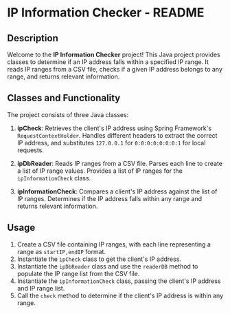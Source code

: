 # IP Information Checker - README

## Description
Welcome to the **IP Information Checker** project! This Java project provides classes to determine if an IP address falls within a specified IP range. It reads IP ranges from a CSV file, checks if a given IP address belongs to any range, and returns relevant information.

## Classes and Functionality
The project consists of three Java classes:

1. **ipCheck**: Retrieves the client's IP address using Spring Framework's `RequestContextHolder`. Handles different headers to extract the correct IP address, and substitutes `127.0.0.1` for `0:0:0:0:0:0:0:1` for local requests.

2. **ipDbReader**: Reads IP ranges from a CSV file. Parses each line to create a list of IP range values. Provides a list of IP ranges for the `ipInformationCheck` class.

3. **ipInformationCheck**: Compares a client's IP address against the list of IP ranges. Determines if the IP address falls within any range and returns relevant information.

## Usage
1. Create a CSV file containing IP ranges, with each line representing a range as `startIP,endIP` format.
2. Instantiate the `ipCheck` class to get the client's IP address.
3. Instantiate the `ipDbReader` class and use the `readerDB` method to populate the IP range list from the CSV file.
4. Instantiate the `ipInformationCheck` class, passing the client's IP address and IP range list.
5. Call the `check` method to determine if the client's IP address is within any range.

